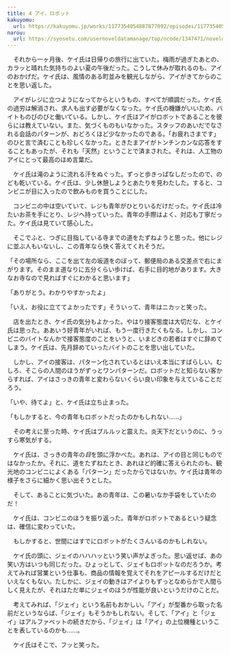 ```yaml
---
title: 4 アイ、ロボット
kakuyomu:
  url: https://kakuyomu.jp/works/1177354054887877892/episodes/1177354054887911221
narou:
  url: https://syosetu.com/usernoveldatamanage/top/ncode/1347471/noveldataid/11398238/
---
```


　それから一ヶ月後、ケイ氏は日帰りの旅行に出ていた。梅雨が過ぎたあとの、カラッと晴れた気持ちのよい夏の午後だった。こうして休みが取れるのも、アイのおかげだ。ケイ氏は、風情のある町並みを観光しながら、アイがきてからのことを思い返した。

　アイがレジに立つようになってからというもの、すべてが順調だった。ケイ氏の過労は解消され、求人も出す必要がなくなった。ケイ氏の機嫌がいいため、バイトものびのびと働いている。しかし、ケイ氏はアイがロボットであることを彼らには教えていない。また、気づくものもいなかった。スタッフのあいだでなされる会話のパターンが、おどろくほど少なかったのである。「お疲れさまです」のひと言で済むことも珍しくなかった。ときたまアイがトンチンカンな応答をすることもあったが、それも「天然」ということで済まされた。それは、人工物のアイにとって最高のほめ言葉だ。

　ケイ氏は滝のように流れる汗をぬぐった。ずっと歩きっぱなしだったので、のども乾いている。ケイ氏は、少し休憩しようとあたりを見わたした。すると、コンビニが目に入ったので飲みものを買うことにした。

　コンビニの中は空いていて、レジも青年がひとりいるだけだった。ケイ氏は冷たいお茶を手にとり、レジへ持っていった。青年の手際はよく、対応も丁寧だった。ケイ氏は見ていて感心した。

　そこでふと、つぎに目指している寺までの道をたずねようと思った。他にレジに並ぶ人もいないし、この青年なら快く答えてくれそうだ。

「その場所なら、ここを出て左の坂道をのぼって、郵便局のある交差点で右にまがります。そのまま道なりに五分くらい歩けば、右手に目的地があります。大きなお寺なので見ればすぐにわかると思います」

「ありがとう。わかりやすかったよ」

「いえ、お役に立ててよかったです」そういって、青年はニカッと笑った。

　店を出たとき、ケイ氏の気分もよかった。やはり接客態度は大切だな、とケイ氏は思った。ああいう好青年がいれば、もう一度行きたくもなる。しかし、コンビニのバイトなんかで接客態度のことをいうと、いまどきの若者はすぐに辞めてしまう。ケイ氏は、先月辞めていったバイトのことを思い出していた。

　しかし、アイの接客は、パターン化されているとはいえ本当にすばらしい。むしろ、そこらの人間のほうがずっとワンパターンだ。ロボットだと知らない客からすれば、アイはさっきの青年と変わらないくらい良い印象を与えていることだろう。

「いや、待てよ」と、ケイ氏は立ち止まった。

「もしかすると、今の青年もロボットだったのかもしれない……」

　その考えに至った時、ケイ氏はブルルッと震えた。炎天下だというのに、うっすら寒気がする。

　ケイ氏は、さっきの青年の*目*を頭に浮かべた。あれは、アイの目と同じものではなかったか。それに、道をたずねたとき、あれほど的確に答えられたのも、観光地のコンビニによくある「パターン」だったからではないか。ケイ氏は青年の様子をさらに細かく思い出そうとした。

　そして、あることに気づいた。あの青年は、この暑いなか手袋をしていたのだ！

　ケイ氏は、コンビニのほうを振り返った。青年がロボットであるという疑念は、確信に変わっていた。

　もしかすると、世間にはすでにロボットがたくさんいるのかもしれない。

　ケイ氏の頭に、ジェイのハハハッという笑い声がよぎった。思い返せば、あの笑い方はいつも同じだった。ひょっとして、ジェイもロボットなのだろうか。考えてみれば営業という仕事も、商品の情報を覚えてそれをアピールするだけだといえなくもない。たしかに、ジェイの動きはアイよりもずっとなめらかで人間らしく見えたが、それはただ単にジェイのほうが性能が良いというだけのことだ。

　考えてみれば、「ジェイ」という名前もおかしい。「アイ」が型番から取った名前だというならば、「ジェイ」もそうかもしれない。そして、「アイ」と「ジェイ」はアルファベットの続きだから、「ジェイ」は「アイ」の上位機種ということを表しているのかも……。

　ケイ氏はそこで、フッと笑った。
